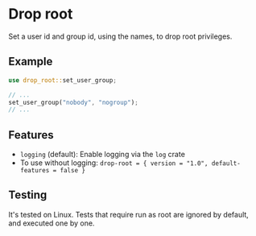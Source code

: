 # Drop root

Set a user id and group id, using the names, to drop root privileges.

## Example

```rust
use drop_root::set_user_group;

// ...
set_user_group("nobody", "nogroup");
// ...
```

## Features

- `logging` (default): Enable logging via the `log` crate
- To use without logging: `drop-root = { version = "1.0", default-features = false }`

## Testing

It's tested on Linux. Tests that require run as root are ignored by default, and executed
 one by one.
